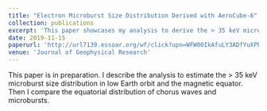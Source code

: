 ```yaml
---
title: "Electron Microburst Size Distribution Derived with AeroCube-6"
collection: publications
excerpt: 'This paper showcases my analysis to derive the > 35 keV microburst size distribution.'
date: 2019-11-15
paperurl: 'http://url7139.essoar.org/wf/click?upn=WFW00IkAfuLY3ADfYuXPhaps5CJGpluVevtG2pKBOoFKPPxIy3nC-2Fn1xLQjn7D4vcWjIeV5pI1ero0kFYB9GHLpq15ziCdyvXoqTZMBed-2FA-3D_xXOwbKTN9i-2BDOdJIo0Mcqi1jRkFqiDiyJhP-2BkkYPlZPtW15XnL9qSjdGmVra0c4aGiMuJFQc8JFx2mCfwkEuEnOV8n13iVMfx4wNxCiwYF-2FZjP2SSt-2FLQe8jK2cXTUOnC9lXjFpb9jilaBzQ1NStqMOZRKXI7IkQRFbZR1EamBRV1rYX1YuqhCLe6mbWuXvF6Pv3mFEaSnFKsBxgLuH0-2F-2BQ7CzH9OQ1P6OwKgkFjKIbN73Tv5pl6ztQRe09no3ONdTkr5CrDVwNRj23rFrtZqsqNriRzp6PUJNR3X9o7SEL1Faiknplj7rTu92dAytLc'
venue: 'Journal of Geophysical Research'
---
```

This paper is in preparation. I describe the analysis to estimate the > 35 keV microburst size distribution in low Earth orbit and the magnetic equator. Then I compare the equatorial distribution of chorus waves and microbursts.
